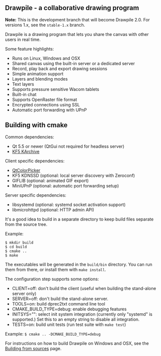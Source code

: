 Drawpile - a collaborative drawing program
------------------------------------------

**Note:** This is the development branch that will become Drawpile 2.0. For versions 1.x,
see the `stable-1.x` branch. 

Drawpile is a drawing program that lets you share the canvas
with other users in real time.

Some feature highlights:

* Runs on Linux, Windows and OSX
* Shared canvas using the built-in server or a dedicated server
* Record, play back and export drawing sessions
* Simple animation support
* Layers and blending modes
* Text layers
* Supports pressure sensitive Wacom tablets
* Built-in chat
* Supports OpenRaster file format
* Encrypted connections using SSL
* Automatic port forwarding with UPnP

## Building with cmake

Common dependencies:
 * Qt 5.5 or newer (QtGui not required for headless server)
* [KF5 KArchive]

Client specific dependencies:

* [QtColorPicker]
* KF5 KDNSSD (optional: local server discovery with Zeroconf)
* GIFLIB (optional: animated GIF export)
* MiniUPnP (optional: automatic port forwarding setup)

Server specific dependencies:

* libsystemd (optional: systemd socket activation support)
* libmicrohttpd (optional: HTTP admin API)

It's a good idea to build in a separate directory to keep build files
separate from the source tree.

Example:

    $ mkdir build
    $ cd build
    $ cmake ..
    $ make

The executables will be generated in the `build/bin` directory. You can run them from there,
or install them with `make install`.

The configuration step supports some options:

* CLIENT=off: don't build the client (useful when building the stand-alone server only)
* SERVER=off: don't build the stand-alone server.
* TOOLS=on: build dprec2txt command line tool
* CMAKE\_BUILD\_TYPE=debug: enable debugging features
* INITSYS="": select init system integration (currently only "systemd" is supported.) Set this to an empty string to disable all integration.
* TESTS=on: build unit tests (run test suite with `make test`)

Example: `$ cmake .. -DCMAKE_BUILD_TYPE=debug`

For instructions on how to build Drawpile on Windows and OSX, see the [Building from sources] page.

[KF5 KArchive]: https://projects.kde.org/projects/frameworks/karchive
[QtColorPicker]: https://github.com/mbasaglia/Qt-Color-Picker 
[Building from sources]: https://github.com/callaa/Drawpile/wiki/Building-from-sources

